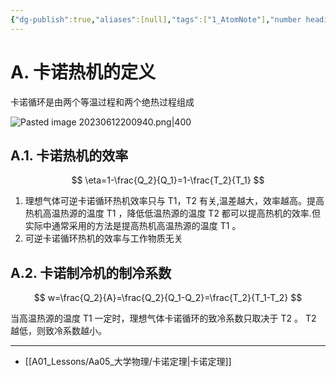 ```yaml
---
{"dg-publish":true,"aliases":[null],"tags":["1_AtomNote"],"number headings":"auto, first-level 1, max 6, A.1.","Created-Date":"2023-06-12 20:09:16","Modified-Date":"2024-04-18 11:53:29","permalink":"/A01_Lessons/Aa05_大学物理/卡诺循环/","dgPassFrontmatter":true}
---
```



# A. 卡诺热机的定义


卡诺循环是由两个等温过程和两个绝热过程组成

![Pasted image 20230612200940.png|400](/img/user/Z02_ObFiles/Attachments/Pasted%20image%2020230612200940.png)



## A.1. 卡诺热机的效率

$$
\eta=1-\frac{Q_2}{Q_1}=1-\frac{T_2}{T_1}
$$

1. 理想气体可逆卡诺循环热机效率只与 T1，T2 有关,温差越大，效率越高。提高热机高温热源的温度 T1 ，降低低温热源的温度 T2 都可以提高热机的效率.但实际中通常采用的方法是提高热机高温热源的温度 T1 。
2. 可逆卡诺循环热机的效率与工作物质无关   



## A.2. 卡诺制冷机的制冷系数


$$
w=\frac{Q_2}{A}=\frac{Q_2}{Q_1-Q_2}=\frac{T_2}{T_1-T_2}
$$


当高温热源的温度 T1 一定时，理想气体卡诺循环的致冷系数只取决于 T2 。 T2 越低，则致冷系数越小。


---

- [[A01_Lessons/Aa05_大学物理/卡诺定理\|卡诺定理]]